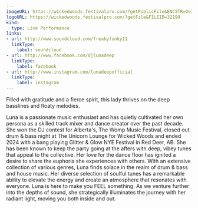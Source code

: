 ```yaml
---
imageURL: https://wickedwoods.festivalpro.com/?getPublicFile&ENCSTR=OeIeqsztbDrMqzdtURou
logoURL: https://wickedwoods.festivalpro.com/?getFile&FILEID=32199
kind:
  type: Live Performance
links:
- url: http://www.soundcloud.com/freakyfunky11
  linkType:
    label: soundcloud
- url: http://www.facebook.com/djlunadeep
  linkType:
    label: facebook
- url: http://www.instagram.com/lunadeepofficial
  linkType:
    label: instagram
---
```

Filled with gratitude and a fierce spirit, this lady thrives on the deep basslines and floaty melodies. 

Luna is a passionate music enthusiast and has quietly cultivated her own persona as a skilled track mixer and dance creator over the past decade. She won the DJ contest for Alberta's, The Womp Music Festival, closed out drum & bass night at The Unicorn Lounge for Wicked Woods and ended 2024 with a bang playing Glitter & Glow NYE Festival in Red Deer, AB. She has been known to keep the party going at the afters with deep, vibey tunes that appeal to the collective. Her love for the dance floor has ignited a desire to share the euphoria she experiences with others. With an extensive collection of various genres, Luna finds solace in the realm of drum & bass and house music. Her diverse selection of soulful tunes has a remarkable ability to elevate the energy and create an atmosphere that resonates with everyone. Luna is here to make you FEEL something. As we venture further into the depths of sound, she strategically illuminates the journey with her radiant light, moving you both inside and out. 
